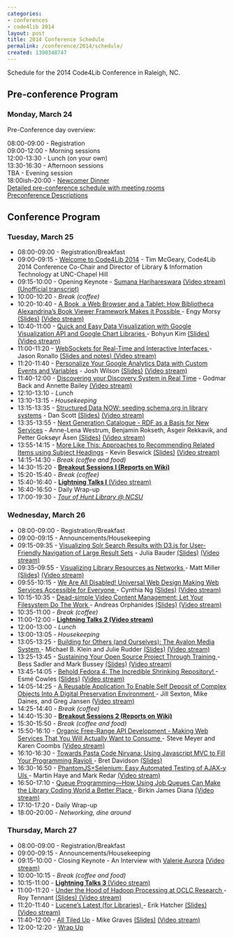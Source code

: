 ```yaml
---
categories:
- conferences
- code4lib 2014
layout: post
title: 2014 Conference Schedule
permalink: /conference/2014/schedule/
created: 1390348747
---
```

<p>Schedule for the 2014 Code4Lib Conference in Raleigh, NC.</p>

<!--break-->
<h2 id="conf"><strong>Pre-conference Program</strong></h2>
<h3><span class="date">Monday, March 24</span></h3>
<dl class="day">
<p><span class="date">Pre-Conference day overview:</span></p>
<dt class="vevent">08:00-09:00
- <span class="summary">Registration</span></dt>
<dt class="vevent">09:00-12:00 - <span class="summary">Morning
sessions</span></dt>
<dt class="vevent">12:00-13:30 - <span class="summary">Lunch (on your
own)</span></dt>
<dt class="vevent">13:30-16:30 - <span class="summary">Afternoon
sessions</span></dt>
<dt class="vevent">TBA - <span class="summary">Evening session</span></dt>
<dt class="vevent">18:00ish-20:00 -
  <span class="summary">
    <a href="http://wiki.code4lib.org/index.php/2014_Social_Activities#Newcomer_Dinner.2C_Monday_3.2F24"
    target="blank">
      Newcomer Dinner
    </a>
  </span>
</dt>
<dt class="vevent"><a href="http://adjam.github.io/c4lstatic/">Detailed
pre-conference schedule with meeting rooms</a></dt>
<dt class="vevent"><a href="http://wiki.code4lib.org/index.php/2014_preconference_proposals">Preconference
Descriptions</a></dt>
</dl>

<h2 id="conf"><strong>Conference Program</strong></h2>

<h3><span class="date">Tuesday, March 25</span></h3>
<ul>
	<li>08:00-09:00 - Registration/Breakfast</li>
	<li>09:00-09:15 -
	<a href="/files/Welcome-to-C4L2014.pptx">
		Welcome to Code4Lib 2014</a>
	- Tim McGeary, Code4Lib 2014 Conference Co-Chair and Director of
	Library & Information Technology at UNC-Chapel Hill
	</li>
	<li>09:15-10:00 - Opening Keynote -
	<a href="http://www.harihareswara.net/">Sumana Harihareswara</a>
	<a href="http://www.youtube.com/watch?v=_8MJATYsqbY">
		(Video stream)
	</a>
	<a href="http://wiki.code4lib.org/index.php/2014_Keynote_by_Sumana_Harihareswara">(Unofficial transcript)
	</a>
	</li>
	<li>10:00-10:20 - <em>Break (coffee)</em></li>
	<li>10:20-10:40 -
	<a href="/conference/2014/morsy">A Book, a Web Browser and a Tablet: How Bibliotheca Alexandrina’s Book Viewer Framework Makes it Possible
	</a>
	- Engy Morsy
	<a href="/files/kim-c4l14.pptx">(Slides)</a>
	<a href="http://www.youtube.com/watch?v=_8MJATYsqbY&feature=share&t=58m">
		(Video stream)
	</a>
	</li>
	<li>10:40-11:00 -
	<a href="/conference/2014/kim">
		Quick and Easy Data Visualization with Google Visualization API and
		Google Chart Libraries
	</a>
	- Bohyun Kim
	<a href="/files/kim-c4l14.pptx">(Slides)</a>
	<a href="http://www.youtube.com/watch?v=_8MJATYsqbY&feature=share&t=1h10m6s">
		(Video stream)
	</a>
	</li>
	<li>11:00-11:20 -
	<a href="/conference/2014/ronallo">
		WebSockets for Real-Time and Interactive Interfaces
	</a>
	- Jason Ronallo
	<a href="http://ronallo.com/presentations/code4lib-2014-websockets/">
		(Slides and notes)
	</a>
	<a href="http://www.youtube.com/watch?v=_8MJATYsqbY&feature=share&t=1h25m37s">
		(Video stream)</a>
	</li>
	<li>11:20-11:40 - <a href="/conference/2014/wilson">Personalize Your Google
		Analytics Data with Custom Events and Variables</a> - Josh Wilson <a href="/files/Wilson-c4l14.pdf">(Slides)</a> <a href="http://www.youtube.com/watch?v=_8MJATYsqbY&feature=share&t=1h41m59s">(Video
		stream)</a></li>
	<li>11:40-12:00 - <a href="/conference/2014/back">Discovering your Discovery
		System in Real Time</a> - Godmar Back and Annette Bailey <a href="http://www.youtube.com/watch?v=_8MJATYsqbY&feature=share&t=1h59m25s">(Video
		stream)</a></li>
	<li>12:10-13:10 - <em>Lunch</em></li>
	<li>13:10-13:15 - <em>Housekeeping</em></li>
	<li>13:15-13:35 - <a href="/conference/2014/scott">Structured Data NOW:
		seeding schema.org in library systems</a> - Dan Scott <a href="http://goo.gl/Z3PWwS">(Slides)</a> <a href="http://www.youtube.com/watch?v=fCaBnzZZDug&feature=share&t=2m3s">(Video
		stream)</a></li>
	<li>13:35-13:55 - <a href="/conference/2014/westrum">Next Generation Catalogue
	- RDF as a Basis for New Services</a> - Anne-Lena Westrum, Benjamin Rokseth, Asgeir Rekkavik, and Petter Goksøyr
	Åsen <a href="/files/Rekkavik-Westrum-c4l14.pptx">(Slides)</a> <a href="http://www.youtube.com/watch?v=fCaBnzZZDug&feature=share&t=25m53s">(Video
	stream)</a></li>
	<li>13:55-14:15 - <a href="/conference/2014/beswick">More Like This:
		Approaches to Recommending Related Items using Subject Headings</a> - Kevin Beswick <a href="/files/morelikethis-nonwide.pdf">(Slides)</a> <a href="http://www.youtube.com/watch?v=fCaBnzZZDug&feature=share&t=47m57s">(Video
		stream)</a></li>
	<li>14:15-14:30 - <em>Break (coffee and food)</em></li>
	<li>14:30-15:20
	- <strong><a href="http://wiki.code4lib.org/index.php/2014_Breakout_I_(Tuesday)">Breakout
	Sessions I (Reports on Wiki)</a></strong></li>
	<li>15:20-15:40 - <em>Break (coffee)</em></li>
	<li>15:40-16:40
	- <strong><a href="http://wiki.code4lib.org/index.php/2014_Lightning_Talks#Tuesday_15:40_PM_to_16:40_PM">Lightning
	Talks I</a></strong><a href="http://www.youtube.com/watch?v=fCaBnzZZDug&feature=share&t=1h10m53s"> (Video stream)</a></li>
	<li>16:40-16:50 - Daily Wrap-up</li>
	<li>17:00-19:30
	- <em><a href="https://twitter.com/search?q=%23c4l14%20hunt&amp;src=typd">Tour
	of Hunt Library @ NCSU</a></em></li>
</ul>

<h3><span class="date">Wednesday, March 26</span></h3>
<ul>
	<li>08:00-09:00 - Registration/Breakfast</li>
	<li>09:00-09:15 - Announcements/Housekeeping</li>
	<li>09:15-09:35 - <a href="/conference/2014/bauder">Visualizing Solr Search
		Results with D3.js for User-Friendly Navigation of Large Result Sets</a> -
		Julia Bauder <a href="/files/bauder-c4l14.pptx">(Slides)</a>
	<a href="http://www.youtube.com/watch?v=zLHvLZCc-K4&feature=share&t=10m16s">
	(Video stream)</a>
	</li>
	<li>09:35-09:55 -
	<a href="/conference/2014/miller">Visualizing Library
		Resources as Networks
	</a>
	- Matt Miller
	<a href="/files/miller-c4l14.ppt">(Slides)</a>
	<a href="http://www.youtube.com/watch?v=zLHvLZCc-K4&feature=share&t=26m16s">
		(Video stream)
	</a>
	</li>
	<li>09:55-10:15 -
	<a href="/conference/2014/ng">
		We Are All Disabled! Universal Web Design Making Web Services Accessible for Everyone
	</a>
	- Cynthia Ng
	<a href="/files/ng-c4l14.pptx">(Slides)</a>
	<a href="http://www.youtube.com/watch?v=zLHvLZCc-K4&feature=share&t=47m3s">
		(Video stream)
	</a>
	</li>
	<li>10:15-10:35 -
	<a href="/conference/2014/orphanides">
		Dead-simple Video Content Management: Let Your Filesystem Do The Work
	</a>
	- Andreas Orphanides
	<a href="/files/orphanides-c4l14.pptx">(Slides)</a>
	<a href="http://www.youtube.com/watch?v=zLHvLZCc-K4&feature=share&t=1h10m11s">
		(Video stream)
	</a>
	</li>
	<li>10:35-11:00 - <em>Break (coffee)</em></li>
	<li>11:00-12:00 -
	<strong>
		<a href="http://wiki.code4lib.org/index.php/2014_Lightning_Talks">
		Lightning Talks 2
		</a>
		<a href="http://www.youtube.com/watch?v=zLHvLZCc-K4&feature=share&t=1h33m47s">
		(Video stream)
		</a>
	</strong>
	</li>
	<li>12:00-13:00 - <em>Lunch</em></li>
	<li>13:00-13:05 - <em>Housekeeping</em></li>
	<li>13:05-13:25 -
	<a href="/conference/2014/klein">
		Building for Others (and Ourselves): The Avalon Media System
	</a>
	- Michael B. Klein and Julie Rudder
	<a href="/files/klein-rudder-c4l14.pptx">(Slides)</a>
	<a href="http://www.youtube.com/watch?v=qEx8s7HI1to&feature=share">(Video stream)</a>
	</li>
	<li>13:25-13:45 -
	<a href="/conference/2014/sadler">
		Sustaining Your Open Source Project Through Training
	</a>
	- Bess Sadler and Mark Bussey
	<a href="/files/sadler-c4l14.ppt">(Slides)</a>
	<a href="http://www.youtube.com/watch?v=qEx8s7HI1to&feature=share&t=19m02s">
		(Video stream)
	</a>
	</li>
	<li>13:45-14:05 -
	<a href="/conference/2014/cowles">
		Behold Fedora 4: The Incredible Shrinking Repository!
	</a>
	- Esmé Cowles
	<a href="/files/cowles-c4l14.ppt">(Slides)</a>
	<a href="http://www.youtube.com/watch?v=qEx8s7HI1to&feature=share&t=43m20s">(Video stream)</a>
	</li>
	<li>14:05-14:25 -
	<a href="/conference/2014/sexton">
		A Reusable Application To Enable Self Deposit of Complex Objects Into A Digital Preservation Environment
	</a>
	- Jill Sexton, Mike Daines, and Greg Jansen
	<a href="http://www.youtube.com/watch?v=qEx8s7HI1to&feature=share&t=57m6s">(Video stream)</a>
	</li>
	<li>14:25-14:40 - <em>Break (coffee)</em></li>
	<li>14:40-15:30
		- <strong><a href="http://wiki.code4lib.org/index.php/2014_Breakout_II_(Wednesday)">Breakout
		Sessions 2 (Reports on Wiki)</a></strong>
	</li>
	<li>15:30-15:50 - <em>Break (coffee and food)</em></li>
	<li>15:50-16:10 -
	<a href="/conference/2014/meyer">
		Organic Free-Range API Development - Making Web Services That You Will Actually Want to Consume
	</a>
	- Steve Meyer and Karen Coombs
	<a href="http://www.youtube.com/watch?v=qEx8s7HI1to&feature=share&t=1h16m20s">(Video stream)</a>
	</li>
	<li>16:10-16:30 -
	<a href="/conference/2014/davidson">
		Towards Pasta Code Nirvana: Using Javascript MVC to Fill Your Programming Ravioli
	</a>
	- Bret Davidson
	<a href="/files/towards_pasta_code_nirvana.pdf">(Slides)</a>
	</li>
	<li>16:30-16:50 -
	<a href="/conference/2014/haye">
		PhantomJS+Selenium: Easy Automated Testing of AJAX-y UIs
	</a>
	- Martin Haye and Mark Redar
	<a href="http://www.youtube.com/watch?v=qEx8s7HI1to&feature=share&t=1h54m30s">
		(Video stream)
	</a>
	</li>
	<li>16:50-17:10 -
	<a href="/conference/2014/diana">
		Queue Programming&mdash;How Using Job Queues Can Make the Library Coding World a Better Place
	</a>
	- Birkin James Diana
	<a href="http://www.youtube.com/watch?v=qEx8s7HI1to&feature=share&t=2h13m55s">
		(Video stream)
	</a>
	</li>
	<li>17:10-17:20 - Daily Wrap-up</li>
	<li>18:00-20:00 - <em>Networking, dine around</em></li>
</ul>

<h3><span class="date">Thursday, March 27</span></h3>
<ul>
	<li>08:00-09:00 - Registration/Breakfast</li>
	<li>09:00-09:15 - Announcements/Housekeeping</li>
	<li>09:15-10:00 - Closing Keynote - An Interview with
	<a href="http://blog.valerieaurora.org/">Valerie Aurora</a>
	<a href="http://www.youtube.com/watch?v=B5lFjpERsy0&feature=share">(Video stream)</a>
	</li>
	<li>10:00-10:15 - <em>Break (coffee and food)</em></li>
	<li>10:15-11:00 -
	<strong>
		<a href="http://wiki.code4lib.org/index.php/2014_Lightning_Talks">
		Lightning Talks 3
		</a>
	</strong>
	<a href="http://www.youtube.com/watch?v=B5lFjpERsy0&feature=share&t=49m10s">(Video stream)</a>
	</li>
	<li>11:00-11:20 -
	<a href="/conference/2014/tennant">
		Under the Hood of Hadoop Processing at OCLC Research
	</a>
	- Roy Tennant
	<a href="/files/tennant-c4l14.pptx">
		(Slides)
	</a>
	<a href="http://www.youtube.com/watch?v=B5lFjpERsy0&feature=share&t=1h39m6s">
		(Video stream)
	</a>
	</li>
	<li>11:20-11:40 -
	<a href="/conference/2014/hatcher">
		Lucene’s Latest (for Libraries)
	</a>
	- Erik Hatcher
	<a href="/files/hatcher-c4l14.pdf">(Slides)</a>
	<a href="http://www.youtube.com/watch?v=B5lFjpERsy0&feature=share&t=1h59m27s">
		(Video stream)
	</a>
	</li>
	<li>11:40-12:00 -
	<a href="/conference/2014/graves">All Tiled Up</a>
	- Mike Graves
	<a href="/files/graves-c4l14.pptx">(Slides)</a>
	<a href="http://www.youtube.com/watch?v=B5lFjpERsy0&feature=share&t=2h19m20s">
		(Video stream)
	</a>
	</li>
	<li>12:00-12:20 - <a href="/files/mcgeary-closing-c4l14.pptx">Wrap Up</a></li>
</ul>
